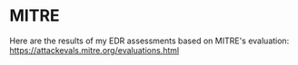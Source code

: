 # MITRE

Here are the results of my EDR assessments based on MITRE's evaluation: https://attackevals.mitre.org/evaluations.html

